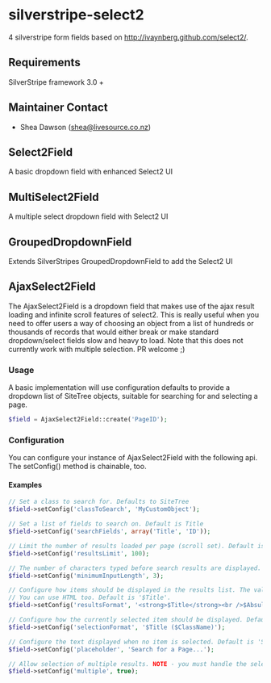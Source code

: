# silverstripe-select2

4 silverstripe form fields based on http://ivaynberg.github.com/select2/.

## Requirements

SilverStripe framework 3.0 +

## Maintainer Contact

*  Shea Dawson (<shea@livesource.co.nz>)

## Select2Field

A basic dropdown field with enhanced Select2 UI

## MultiSelect2Field

A multiple select dropdown field with Select2 UI

## GroupedDropdownField

Extends SilverStripes GroupedDropdownField to add the Select2 UI

## AjaxSelect2Field

The AjaxSelect2Field is a dropdown field that makes use of the ajax result loading and infinite scroll features of select2. This is really useful when you need to offer users a way of choosing an object from a list of hundreds or thousands of records that would either break or make standard dropdown/select fields slow and heavy to load. Note that this does not currently work with multiple selection. PR welcome ;)

### Usage

A basic implementation will use configuration defaults to provide a dropdown list of SiteTree objects, suitable for searching for and selecting a page.

```php
$field = AjaxSelect2Field::create('PageID');
``` 

### Configuration

You can configure your instance of AjaxSelect2Field with the following api. The setConfig() method is chainable, too. 

#### Examples

```php
// Set a class to search for. Defaults to SiteTree
$field->setConfig('classToSearch', 'MyCustomObject');

// Set a list of fields to search on. Default is Title 
$field->setConfig('searchFields', array('Title', 'ID'));

// Limit the number of results loaded per page (scroll set). Default is 200
$field->setConfig('resultsLimit', 100);

// The number of characters typed before search results are displayed. Default is 2.
$field->setConfig('minimumInputLength', 3);

// Configure how items should be displayed in the results list. The value gets parsed by the template parser
// You can use HTML too. Default is '$Title'.
$field->setConfig('resultsFormat', '<strong>$Title</strong><br />$AbsuluteLink');

// Configure how the currently selected item should be displayed. Default is '$Title'.
$field->setConfig('selectionFormat', '$Title ($ClassName)');

// Configure the text displayed when no item is selected. Default is 'Search...'
$field->setConfig('placeholder', 'Search for a Page...');

// Allow selection of multiple results. NOTE - you must handle the selected IDs (comma separated list) in code
$field->setConfig('multiple', true);

``` 
